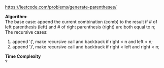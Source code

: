 https://leetcode.com/problems/generate-parentheses/

**Algorithm:** <br />
The base case: append the current combination (comb) to the result if # of left parenthesis (left) and # of right parenthesis (right) are both equal to n; <br />
The recursive cases: <br />
1. append '(', make recursive call and backtrack if right < n and left < n; <br />
2. append ')', make recursive call and backtrack if right < left and right < n; <br />

**Time Complexity** <br />
?
